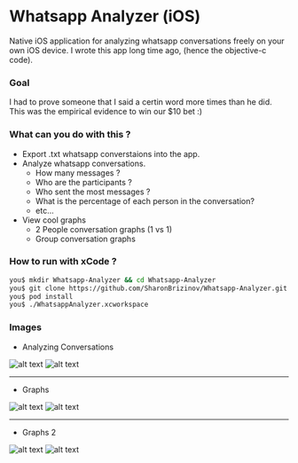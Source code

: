 # Whatsapp Analyzer (iOS) #

Native iOS application for analyzing whatsapp conversations freely on your own iOS device.
I wrote this app long time ago, (hence the objective-c code). 

### Goal ###
I had to prove someone that I said a certin word more times than he did. This was the empirical evidence to win our $10 bet :)

### What can you do with this ? ###

* Export .txt whatsapp converstaions into the app.
* Analyze whatsapp conversations.
     * How many messages ?
     * Who are the participants ?
     * Who sent the most messages ? 
     * What is the percentage of each person in the conversation?
     * etc...
* View cool graphs
    * 2 People conversation graphs (1 vs 1)
    * Group conversation graphs


### How to run with xCode ? ###

```sh
you$ mkdir Whatsapp-Analyzer && cd Whatsapp-Analyzer
you$ git clone https://github.com/SharonBrizinov/Whatsapp-Analyzer.git
you$ pod install
you$ ./WhatsappAnalyzer.xcworkspace
```

### Images ###

* Analyzing Conversations

![alt text](/images/1.jpg "Analyzing conversation 1")
![alt text](/images/2.jpg "Analyzing conversation 2")

---
* Graphs

![alt text](/images/3.jpg "New categories")
![alt text](/images/4.jpg "Graph - VS mode")

---
* Graphs 2

![alt text](/images/5.jpg "Graph - How many messages each participants sent ?")
![alt text](/images/6.jpg "Graph - How many times it has been said ?")